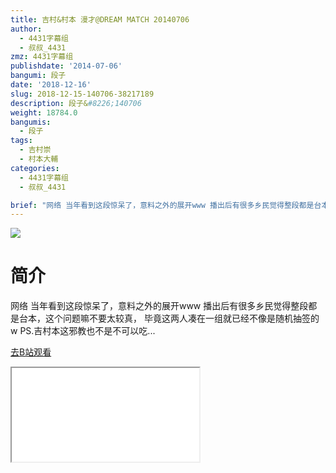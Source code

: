 ```yaml
---
title: 吉村&村本 漫才@DREAM MATCH 20140706
author:
  - 4431字幕组
  - 叔叔_4431
zmz: 4431字幕组
publishdate: '2014-07-06'
bangumi: 段子
date: '2018-12-16'
slug: 2018-12-15-140706-38217189
description: 段子&#8226;140706
weight: 18784.0
bangumis:
  - 段子
tags:
  - 吉村崇
  - 村本大輔
categories:
  - 4431字幕组
  - 叔叔_4431

brief: "网络 当年看到这段惊呆了，意料之外的展开www 播出后有很多乡民觉得整段都是台本，这个问题嘛不要太较真， 毕竟这两人凑在一组就已经不像是随机抽签的w PS.吉村本这邪教也不是不可以吃..."
---
```

![](https://i.imgur.com/iY768lj.jpg)
# 简介  
网络
当年看到这段惊呆了，意料之外的展开www
播出后有很多乡民觉得整段都是台本，这个问题嘛不要太较真，
毕竟这两人凑在一组就已经不像是随机抽签的w
PS.吉村本这邪教也不是不可以吃...  

[去B站观看](https://www.bilibili.com/video/av38217189/)
<div class ="resp-container"><iframe class="testiframe" src="//player.bilibili.com/player.html?aid=38217189"", scrolling="no", allowfullscreen="true" > </iframe></div> 
